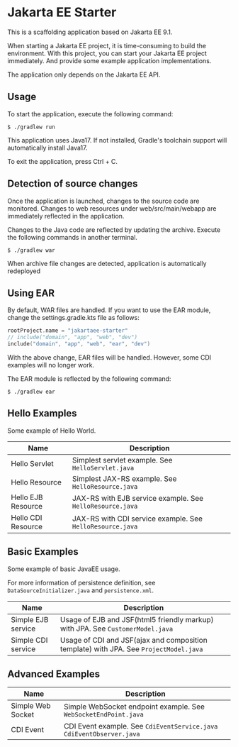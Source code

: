 # Jakarta EE Starter

This is a scaffolding application based on Jakarta EE 9.1.

When starting a Jakarta EE project, it is time-consuming to build the environment. With this project, you can start your Jakarta EE project immediately. And provide some example application implementations.

The application only depends on the Jakarta EE API.


## Usage

To start the application, execute the following command:

```shell
$ ./gradlew run
```

This application uses Java17. If not installed, Gradle's toolchain support will automatically install Java17.

To exit the application, press Ctrl + C.


## Detection of source changes

Once the application is launched, changes to the source code are monitored. Changes to web resources under web/src/main/webapp are immediately reflected in the application.

Changes to the Java code are reflected by updating the archive. Execute the following commands in another terminal.

```shell
$ ./gradlew war
```

When archive file changes are detected, application is automatically redeployed


## Using EAR

By default, WAR files are handled. If you want to use the EAR module, change the settings.gradle.kts file as follows:

```kotlin
rootProject.name = "jakartaee-starter"
// include("domain", "app", "web", "dev")
include("domain", "app", "web", "ear", "dev")
```

With the above change, EAR files will be handled. However, some CDI examples will no longer work.

The EAR module is reflected by the following command:

```shell
$ ./gradlew ear
```


## Hello Examples

Some example of Hello World.

|Name| Description                                             |
|---|---------------------------------------------------------|
|Hello Servlet| Simplest servlet example. See `HelloServlet.java`       |
|Hello Resource| Simplest JAX-RS example. See `HelloResource.java`       |
|Hello EJB Resource| JAX-RS with EJB service example. See `HelloResource.java` |
|Hello CDI Resource| JAX-RS with CDI service example. See `HelloResource.java` |


## Basic Examples

Some example of basic JavaEE usage.

For more information of persistence definition, see `DataSourceInitializer.java` and `persistence.xml`.

|Name| Description                                                                           |
|---|---------------------------------------------------------------------------------------|
|Simple EJB service| Usage of EJB and JSF(html5 friendly markup) with JPA. See `CustomerModel.java`        |
|Simple CDI service| Usage of CDI and JSF(ajax and composition template) with JPA. See `ProjectModel.java` |


## Advanced Examples


|Name| Description                                                           |
|---|-----------------------------------------------------------------------|
|Simple Web Socket| Simple WebSocket endpoint example. See `WebSocketEndPoint.java`       |
|CDI Event| CDI Event example. See `CdiEventService.java` `CdiEventObserver.java` |

